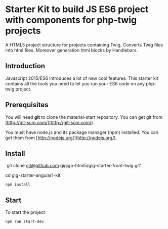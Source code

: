 # Starter Kit to build JS ES6 project with components for php-twig projects

A HTML5 project structure for projects containing Twig.
Converts Twig files into html files.
Moreover generation html blocks by Handlebars.

## Introduction

Javascript 2015/ES6 introduces a lot of new cool features. This starter kit contains all the tools you need to let you run your ES6 code on any php-twig project.

## Prerequisites

You will need **git** to clone the material-start repository. You can get git from
[http://git-scm.com/](http://git-scm.com/).

You must have node.js and its package manager (npm) installed.
You can get them from [http://nodejs.org/](http://nodejs.org/).

## Install

`git clone git@github.com:gigigo-html5/gig-starter-front-twig.git'

cd gig-starter-angular1-kit

`npm install`

## Start

To start the project

```sh
npm run start-dev
```
